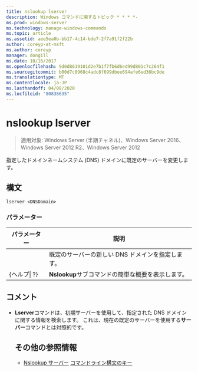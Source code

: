 ```yaml
---
title: nslookup lserver
description: Windows コマンドに関するトピック * * * *-
ms.prod: windows-server
ms.technology: manage-windows-commands
ms.topic: article
ms.assetid: aee5ea0b-bb17-4c14-bde7-2f7a91f2f22b
author: coreyp-at-msft
ms.author: coreyp
manager: dongill
ms.date: 10/16/2017
ms.openlocfilehash: 9d0d8619101d2e7b1f7fb6d6ed99d801c7c264f1
ms.sourcegitcommit: b00d7c8968c4adc8f699dbee694afe6ed36bc9de
ms.translationtype: MT
ms.contentlocale: ja-JP
ms.lasthandoff: 04/08/2020
ms.locfileid: "80838635"
---
```

# <a name="nslookup-lserver"></a>nslookup lserver

>適用対象: Windows Server (半期チャネル)、Windows Server 2016、Windows Server 2012 R2、Windows Server 2012

指定したドメインネームシステム (DNS) ドメインに既定のサーバーを変更します。
## <a name="syntax"></a>構文
```
lserver <DNSDomain> 
```
### <a name="parameters"></a>パラメーター

|    パラメーター    |                      説明                      |
|-----------------|-------------------------------------------------------|
|   <DNSDomain>   | 既定のサーバーの新しい DNS ドメインを指定します。  |
| {ヘルプ&#124; ?} | **Nslookup**サブコマンドの簡単な概要を表示します。 |

## <a name="remarks"></a>コメント
- **Lserver**コマンドは、初期サーバーを使用して、指定された DNS ドメインに関する情報を検索します。 これは、現在の既定のサーバーを使用する**サーバー**コマンドとは対照的です。
  ## <a name="additional-references"></a>その他の参照情報
  - [Nslookup サーバー](nslookup-server.md)
  [コマンドライン構文のキー](command-line-syntax-key.md)
